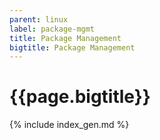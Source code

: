 ```yaml
---
parent: linux
label: package-mgmt
title: Package Management
bigtitle: Package Management
---
```


# {{page.bigtitle}}

{% include index_gen.md %}

